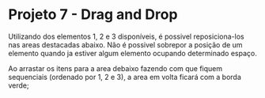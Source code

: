 # Projeto 7 - Drag and Drop
<p> Utilizando dos elementos 1, 2 e 3 disponíveis, é possivel reposiciona-los nas areas destacadas abaixo. Não é possivel sobrepor a posição de um elemento quando ja estiver algum elemento ocupando determinado espaço. </p>
<p> Ao arrastar os itens para a area debaixo fazendo com que fiquem sequenciais (ordenado por 1, 2 e 3), a area em volta ficará com a borda verde; </p>
